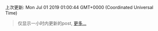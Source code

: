 
  
 上次更新: Mon Jul 01 2019 01:00:44 GMT+0000 (Coordinated Universal Time) 

 > 仅显示一小时内更新的post, [更多...](screenshots/)
  
